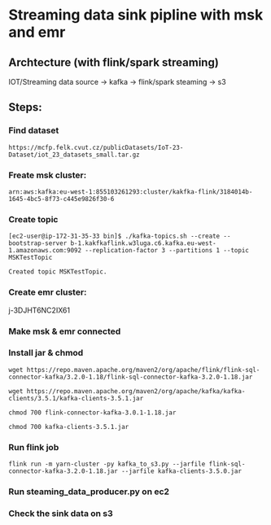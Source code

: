 # Streaming data sink pipline with msk and emr

## Archtecture  (with flink/spark streaming)

IOT/Streaming data source -> kafka -> flink/spark steaming -> s3


## Steps:

### Find dataset
```
https://mcfp.felk.cvut.cz/publicDatasets/IoT-23-Dataset/iot_23_datasets_small.tar.gz
```
### Freate msk cluster:
```
arn:aws:kafka:eu-west-1:855103261293:cluster/kakfka-flink/3184014b-1645-4bc5-8f73-c445e9826f30-6
```
### Create topic
```
[ec2-user@ip-172-31-35-33 bin]$ ./kafka-topics.sh --create --bootstrap-server b-1.kakfkaflink.w3luga.c6.kafka.eu-west-1.amazonaws.com:9092 --replication-factor 3 --partitions 1 --topic MSKTestTopic

Created topic MSKTestTopic.
```
### Create emr cluster: 

j-3DJHT6NC2IX61

### Make msk & emr connected

### Install jar & chmod
```
wget https://repo.maven.apache.org/maven2/org/apache/flink/flink-sql-connector-kafka/3.2.0-1.18/flink-sql-connector-kafka-3.2.0-1.18.jar

wget https://repo.maven.apache.org/maven2/org/apache/kafka/kafka-clients/3.5.1/kafka-clients-3.5.1.jar

chmod 700 flink-connector-kafka-3.0.1-1.18.jar

chmod 700 kafka-clients-3.5.1.jar
```
### Run flink job
```
flink run -m yarn-cluster -py kafka_to_s3.py --jarfile flink-sql-connector-kafka-3.2.0-1.18.jar --jarfile kafka-clients-3.5.0.jar
```
### Run steaming_data_producer.py on ec2 

### Check the sink data on s3

